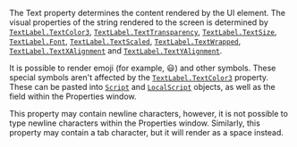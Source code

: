 The Text property determines the content rendered by the UI element. The
visual properties of the string rendered to the screen is determined by
[`TextLabel.TextColor3`](https://create.roblox.com/docs/reference/engine/classes/TextLabel#TextColor3), [`TextLabel.TextTransparency`](https://create.roblox.com/docs/reference/engine/classes/TextLabel#TextTransparency),
[`TextLabel.TextSize`](https://create.roblox.com/docs/reference/engine/classes/TextLabel#TextSize), [`TextLabel.Font`](https://create.roblox.com/docs/reference/engine/classes/TextLabel#Font),
[`TextLabel.TextScaled`](https://create.roblox.com/docs/reference/engine/classes/TextLabel#TextScaled), [`TextLabel.TextWrapped`](https://create.roblox.com/docs/reference/engine/classes/TextLabel#TextWrapped),
[`TextLabel.TextXAlignment`](https://create.roblox.com/docs/reference/engine/classes/TextLabel#TextXAlignment) and [`TextLabel.TextYAlignment`](https://create.roblox.com/docs/reference/engine/classes/TextLabel#TextYAlignment).

It is possible to render emoji (for example, 😃) and other symbols. These
special symbols aren't affected by the [`TextLabel.TextColor3`](https://create.roblox.com/docs/reference/engine/classes/TextLabel#TextColor3)
property. These can be pasted into [`Script`](https://create.roblox.com/docs/reference/engine/classes/Script) and [`LocalScript`](https://create.roblox.com/docs/reference/engine/classes/LocalScript)
objects, as well as the field within the Properties window.

This property may contain newline characters, however, it is not possible
to type newline characters within the Properties window. Similarly, this
property may contain a tab character, but it will render as a space
instead.